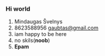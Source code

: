 ### Hi world 

1. Mindaugas Švelnys
2. 8623588956 gaubtas@gmail.com
3. iam happy to be here
4. no skils(__noob__)
7. **Epam**




